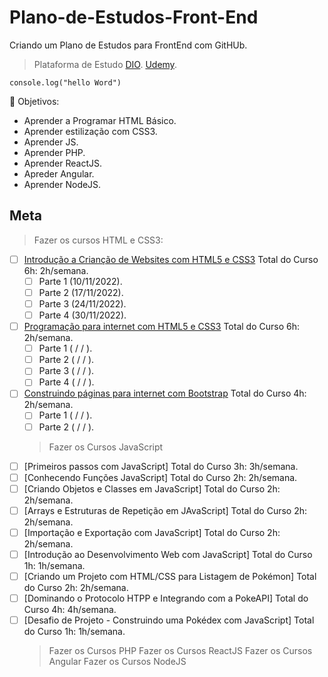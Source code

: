 # Plano-de-Estudos-Front-End

Criando um Plano de Estudos para FrontEnd com GitHUb.
> Plataforma de Estudo 
[DIO](https://dio.me/sign-up?ref=BY324NN4PK).
[Udemy](https://www.udemy.com/).


`` console.log("hello Word") ``

🌟 Objetivos:

- Aprender a Programar HTML Básico.
- Aprender estilização com CSS3.
- Aprender JS.
- Aprender PHP.
- Aprender ReactJS.
- Apreder Angular.
- Aprender NodeJS.


## Meta
> Fazer os cursos HTML e CSS3:

- [ ] [Introdução a Crianção de Websites com HTML5 e CSS3](https://web.dio.me/course/introducao-criacao-de-websites-com-html5-e-css3/learning/462f831d-5fdf-485e-bf07-1d391eb94ac8) Total do Curso 6h: 2h/semana.
  - [ ] Parte 1 (10/11/2022).
  - [ ] Parte 2 (17/11/2022).
  - [ ] Parte 3 (24/11/2022).
  - [ ] Parte 4 (30/11/2022).
- [ ] [Programação para internet com HTML5 e CSS3](https://web.dio.me/play?skill=af94e086-7222-4626-bf21-b7d8ebecdbfd&tab=cursos) Total do Curso 6h: 2h/semana.
  - [ ] Parte 1 (  /   /  ).
  - [ ] Parte 2 (  /   /  ).
  - [ ] Parte 3 (  /   /  ).
  - [ ] Parte 4 (  /   /  ).
- [ ] [Construindo páginas para internet com Bootstrap](https://web.dio.me/course/crie-paginas-responsivas-na-web-utilizando-um-poderoso-framework/learning/d5695916-44d4-4d47-9db4-0bc829264835) Total do Curso 4h: 2h/semana.
  - [ ] Parte 1 (  /   /  ).
  - [ ] Parte 2 (  /   /  ).
  
  > Fazer os Cursos JavaScript
- [ ] [Primeiros passos com JavaScript] Total do Curso 3h: 3h/semana.
- [ ] [Conhecendo Funções JavaScript] Total do Curso 2h: 2h/semana.
- [ ] [Criando Objetos e Classes em JavaScript] Total do Curso 2h: 2h/semana.
- [ ] [Arrays e Estruturas de Repetição em JAvaScript] Total do Curso 2h: 2h/semana.
- [ ] [Importação e Exportação com JavaScript] Total do Curso 2h: 2h/semana.
- [ ] [Introdução ao Desenvolvimento Web com JavaScript] Total do Curso 1h: 1h/semana.
- [ ] [Criando um Projeto com HTML/CSS para Listagem de Pokémon] Total do Curso 2h: 2h/semana.
- [ ] [Dominando o Protocolo HTPP e Integrando com a PokeAPI] Total do Curso 4h: 4h/semana.
- [ ] [Desafio de Projeto - Construindo uma Pokédex com JavaScript] Total do Curso 1h: 1h/semana.
  > Fazer os Cursos PHP
  > Fazer os Cursos ReactJS
  > Fazer os Cursos Angular
  > Fazer os Cursos NodeJS

